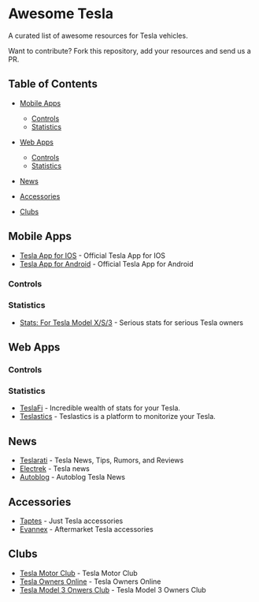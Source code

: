 # Awesome Tesla

A curated list of awesome resources for Tesla vehicles.

Want to contribute? Fork this repository, add your resources and send us a PR. 

## Table of Contents

- [Mobile Apps](#mobile-applications)
  - [Controls](#controls)
  - [Statistics](#statistics)

- [Web Apps](#mobile-applications)
  - [Controls](#controls)
  - [Statistics](#statistics)

- [News](#news)

- [Accessories](#accessories)

- [Clubs](#clubs)


## Mobile Apps

- [Tesla App for IOS](https://itunes.apple.com/us/app/tesla-model-s/id582007913?mt=8) - Official Tesla App for IOS
- [Tesla App for Android](https://play.google.com/store/apps/details?id=com.teslamotors.tesla&hl=en) - Official Tesla App for Android

### Controls

### Statistics

 - [Stats: For Tesla Model X/S/3](https://itunes.apple.com/us/app/stats-for-tesla-model-s-x-3/id1191100729?mt=8) - Serious stats for serious Tesla owners

## Web Apps

### Controls

### Statistics

 - [TeslaFi](www.teslafi.com) - Incredible wealth of stats for your Tesla.
 - [Teslastics](https://teslastics.com) - Teslastics is a platform to monitorize your Tesla.

## News

 - [Teslarati](https://www.teslarati.com/) - Tesla News, Tips, Rumors, and Reviews
 - [Electrek](https://electrek.co/guides/tesla/) - Tesla news
 - [Autoblog](https://www.autoblog.com/tesla/news/) - Autoblog Tesla News
 
## Accessories

 - [Taptes](https://www.taptes.com/) - Just Tesla accessories
 - [Evannex](https://evannex.com/) - Aftermarket Tesla accessories
 
## Clubs
 - [Tesla Motor Club](https://teslamotorsclub.com/) - Tesla Motor Club
 - [Tesla Owners Online](https://teslaownersonline.com/) - Tesla Owners Online
 - [Tesla Model 3 Onwers Club](https://model3ownersclub.com) - Tesla Model 3 Owners Club
 
